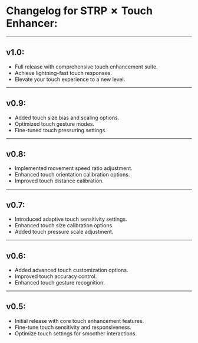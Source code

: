 # Changelog for STRP ✗ Touch Enhancer:

-------

## v1.0:
- Full release with comprehensive touch enhancement suite.
- Achieve lightning-fast touch responses.
- Elevate your touch experience to a new level.

-------

## v0.9:
- Added touch size bias and scaling options.
- Optimized touch gesture modes.
- Fine-tuned touch pressuring settings.

--------

## v0.8:
- Implemented movement speed ratio adjustment.
- Enhanced touch orientation calibration options.
- Improved touch distance calibration.

-------

## v0.7:
- Introduced adaptive touch sensitivity settings.
- Enhanced touch size calibration options.
- Added touch pressure scale adjustment.

-------

## v0.6:
- Added advanced touch customization options.
- Improved touch accuracy control.
- Enhanced touch gesture recognition.

-------

## v0.5:
- Initial release with core touch enhancement features.
- Fine-tune touch sensitivity and responsiveness.
- Optimize touch settings for smoother interactions.



